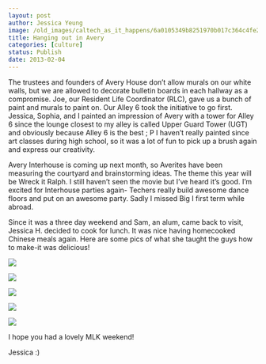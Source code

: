 ```yaml
---
layout: post
author: Jessica Yeung
image: /old_images/caltech_as_it_happens/6a0105349b8251970b017c364c4fe2970b.jpg
title: Hanging out in Avery
categories: [culture]
status: Publish
date: 2013-02-04
---
```


The trustees and founders of Avery House don’t allow murals
on our white walls, but we are allowed to decorate bulletin boards in each
hallway as a compromise. Joe, our Resident Life Coordinator (RLC), gave us a
bunch of paint and murals to paint on. Our Alley 6 took the initiative to go
first. Jessica, Sophia, and I painted an impression of Avery with a tower for
Alley 6 since the lounge closest to my alley is called Upper Guard Tower (UGT)
and obviously because Alley 6 is the best ; P I haven’t really painted since
art classes during high school, so it was a lot of fun to pick up a brush again
and express our creativity.

Avery Interhouse is coming up next month, so Averites have
been measuring the courtyard and brainstorming ideas. The theme this year will
be Wreck it Ralph. I still haven’t seen the movie but I’ve heard it’s good. I’m
excited for Interhouse parties again- Techers really build awesome dance floors
and put on an awesome party. Sadly I missed Big I first term while abroad.

Since it was a three day weekend and Sam, an alum, came back
to visit, Jessica H. decided to cook for lunch. It was nice having homecooked Chinese meals again. Here are some pics of what she taught the guys how to
make-it was delicious!


![](/old_images/caltech_as_it_happens/6a0105349b8251970b017c364c5039970b.jpg)

![](/old_images/caltech_as_it_happens/6a0105349b8251970b017c364c5073970b.jpg)

![](/old_images/caltech_as_it_happens/6a0105349b8251970b017ee7efae61970d.jpg)

![](/old_images/caltech_as_it_happens/6a0105349b8251970b017ee7efae80970d.jpg)

![](/old_images/caltech_as_it_happens/6a0105349b8251970b017ee7efaea2970d.jpg)

I hope you had a lovely MLK weekend!

Jessica :)

